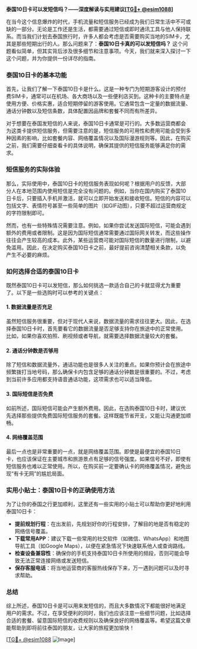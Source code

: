 **泰国10日卡可以发短信吗？——深度解读与实用建议[[TG💪+ @esim1088](https://t.me/s/esim1088)]**

在当今这个信息爆炸的时代，手机流量和短信服务已经成为我们日常生活中不可或缺的一部分。无论是工作还是生活，都需要通过短信或即时通讯工具与他人保持联系。而当我们计划去泰国旅行时，许多人都会考虑是否需要购买当地的SIM卡，尤其是那些短期出行的人。那么问题来了：**泰国10日卡真的可以发短信吗？** 这个问题看似简单，但其实背后涉及很多细节和注意事项。今天，我们就来深入探讨一下这个问题，并为你提供一份详尽的指南。

### 泰国10日卡的基本功能

首先，让我们了解一下泰国10日卡是什么。这是一种专门为短期游客设计的预付费SIM卡，通常可以在机场、各大商场以及一些便利店买到。这种卡的主要特点是使用方便、价格实惠，适合短期停留的游客使用。它通常包含一定量的数据流量、通话分钟数以及短信条数，具体配置因品牌和套餐不同而有所差异。

对于想要在泰国发短信的人来说，泰国10日卡通常是可行的。大多数运营商都会为这类卡提供短信服务，但需要注意的是，短信服务的可用性和费用可能会受到多种因素的影响，比如套餐内容、网络覆盖情况以及国际漫游规则等。因此，在购买之前，我们需要仔细查看卡的具体说明，确保其提供的短信服务能够满足你的需求。

### 短信服务的实际体验

那么，实际使用中，泰国10日卡的短信服务表现如何呢？根据用户的反馈，大部分人在本地范围内使用短信是完全没有问题的。例如，当你在国内购买了泰国10日卡后，只要插入手机并激活，就可以立即开始发送和接收短信。短信的内容可以包括文字、表情符号甚至一些简单的图片（如GIF动图），只要不超过运营商规定的字符限制即可。

然而，也有一些特殊情况需要注意。例如，如果你尝试发送国际短信，可能会遇到额外的费用或者限制。这是因为国际短信通常需要通过国际网关转发，而这些操作往往会产生较高的成本。此外，某些运营商可能对国际短信的数量进行限制，以避免滥用。因此，在决定购买泰国10日卡之前，最好提前咨询清楚相关条款，以免产生不必要的麻烦。

### 如何选择合适的泰国10日卡

既然泰国10日卡可以发短信，那么如何挑选一款适合自己的卡就显得尤为重要了。以下是一些选购时可以参考的关键点：

#### 1. 数据流量是否充足
虽然短信服务很重要，但对于现代人来说，数据流量的需求往往更大。因此，在选择泰国10日卡时，首先要看它的数据流量是否足够支持你在旅途中的正常使用。比如，如果你喜欢拍照、刷视频或者导航，就需要选择数据流量较大的套餐。

#### 2. 通话分钟数是否够用
除了短信和数据流量外，通话功能也是很多人关注的重点。如果你预计会在旅途中频繁拨打当地号码，那么确保卡内包含足够的通话分钟数是很重要的。不过，考虑到当前许多应用都支持语音通话功能，这项需求也可以适当降低。

#### 3. 国际短信是否免费
如前所述，国际短信可能会产生额外费用。因此，在选购泰国10日卡时，建议优先选择那些提供免费国际短信服务的套餐。这样既能节省开支，又能让沟通更加顺畅。

#### 4. 网络覆盖范围
最后一点也是非常重要的一点，就是网络覆盖范围。即使是最便宜的泰国10日卡，也应该保证在主要城市和旅游景点有足够的信号强度。如果信号不好，即使有短信服务也难以正常使用。所以，在购买前一定要确认卡的网络覆盖情况，避免出现“有卡无网”的尴尬局面。

### 实用小贴士：泰国10日卡的正确使用方法

为了让你的泰国之行更加顺利，这里还有一些实用的小贴士可以帮助你更好地利用泰国10日卡：

- **提前规划行程**：在出发前，先规划好你的行程安排，了解目的地是否有稳定的网络信号覆盖。
- **下载常用APP**：建议下载一些常用的社交软件（如微信、WhatsApp）和地图导航工具（如Google Maps），以便在紧急情况下快速联系他人或查询路线。
- **检查设备兼容性**：确保你的手机支持泰国10日卡所使用的频段，否则可能会导致无法正常连接网络或发送短信。
- **保存客服电话**：将当地运营商的客服热线保存下来，万一遇到问题可以及时寻求帮助。

### 总结

综上所述，泰国10日卡是可以用来发短信的，而且大多数情况下都能很好地满足用户的需求。不过，在享受便利的同时，我们也应该注意一些细节问题，比如选择合适的套餐、留意国际短信的收费规则以及确保良好的网络覆盖等。希望这篇文章能帮助到即将前往泰国的朋友，让大家的旅程更加愉快！

[[TG💪+ @esim1088](https://t.me/s/esim1088) ![Image](https://i.postimg.cc/4NQfJmqS/Snipaste-2025-05-13-00-14-12.png)]